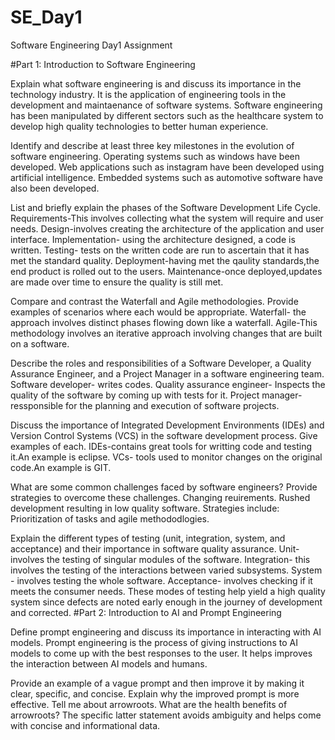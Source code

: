 # SE_Day1
Software Engineering Day1 Assignment

#Part 1: Introduction to Software Engineering

Explain what software engineering is and discuss its importance in the technology industry.
It is the application of engineering tools in the development and maintaenance of software systems.
Software engineering has been manipulated by different sectors such as the healthcare system to develop high quality technologies to better human experience.

Identify and describe at least three key milestones in the evolution of software engineering.
Operating systems such as windows have been developed.
Web applications such as instagram have been developed using artificial intelligence.
Embedded systems such as automotive software have also been developed.

List and briefly explain the phases of the Software Development Life Cycle.
Requirements-This involves collecting what the system will require and user needs.
Design-involves creating the architecture of the application and user interface.
Implementation- using the architecture designed, a code is written.
Testing- tests on the written code are run to ascertain that it has met the standard quality.
Deployment-having met the qaulity standards,the end product is rolled out to the users.
Maintenance-once deployed,updates are made over time to ensure the quality is still met.

Compare and contrast the Waterfall and Agile methodologies. Provide examples of scenarios where each would be appropriate.
Waterfall- the approach involves distinct phases flowing down like a waterfall.
Agile-This methodology involves an iterative approach involving changes that are built on a software.

Describe the roles and responsibilities of a Software Developer, a Quality Assurance Engineer, and a Project Manager in a software engineering team.
Software developer- writes codes.
Quality assurance engineer- Inspects the quality of the software by coming up with tests for it.
Project manager- ressponsible for the planning and execution of software projects.

Discuss the importance of Integrated Development Environments (IDEs) and Version Control Systems (VCS) in the software development process. Give examples of each.
IDEs-contains great tools for writting code and testing it.An example is eclipse.
VCs- tools used to monitor changes on the original code.An example is GIT.

What are some common challenges faced by software engineers? Provide strategies to overcome these challenges.
Changing reuirements.
Rushed development resulting in low quality software.
Strategies include: Prioritization of tasks and agile methododlogies.

Explain the different types of testing (unit, integration, system, and acceptance) and their importance in software quality assurance.
Unit- involves the testing of singular modules of the software.
Integration- this involves the testing of the interactions between varied subsystems.
System - involves testing the whole software.
Acceptance- involves checking if it meets the consumer needs.
These modes of testing help yield a high quality system since defects are noted early enough in the journey of development and corrected.
#Part 2: Introduction to AI and Prompt Engineering


Define prompt engineering and discuss its importance in interacting with AI models.
Prompt engineering is the process of giving instructions to AI models to come up with the best responses to the user.
It helps improves the interaction between AI models and humans.

Provide an example of a vague prompt and then improve it by making it clear, specific, and concise. Explain why the improved prompt is more effective.
Tell me about arrowroots.
What are the health benefits of arrowroots?
The specific latter statement avoids ambiguity and helps come with concise and informational data.
